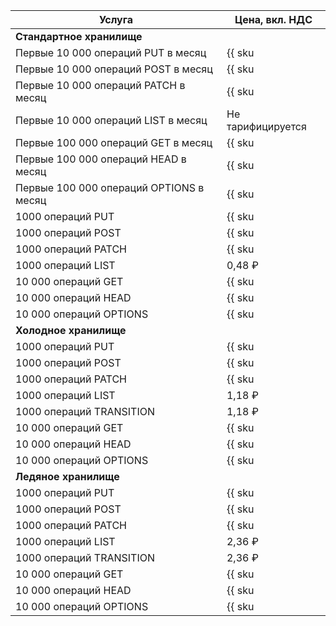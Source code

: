 | Услуга | Цена, вкл. НДС |
| --- | --- |
| **Стандартное хранилище** |
| Первые 10 000 операций PUT в месяц | {{ sku|RUB|storage.api.put.standard|string }} |
| Первые 10 000 операций POST в месяц | {{ sku|RUB|storage.api.post.standard|string }} |
| Первые 10 000 операций PATCH в месяц | {{ sku|RUB|storage.api.patch.standard|string }} |
| Первые 10 000 операций LIST в месяц | Не тарифицируется |
| Первые 100 000 операций GET в месяц | {{ sku|RUB|storage.api.get.standard|string }} |
| Первые 100 000 операций HEAD в месяц | {{ sku|RUB|storage.api.head.standard|string }} |
| Первые 100 000 операций OPTIONS в месяц | {{ sku|RUB|storage.api.options.standard|string }} |
| 1000 операций PUT | {{ sku|RUB|storage.api.put.standard|pricingRate.10|string }} |
| 1000 операций POST | {{ sku|RUB|storage.api.post.standard|pricingRate.10|string }} |
| 1000 операций PATCH | {{ sku|RUB|storage.api.patch.standard|pricingRate.10|string }} |
| 1000 операций LIST | 0,48 ₽ |
| 10 000 операций GET | {{ sku|RUB|storage.api.get.standard|pricingRate.10|string }} |
| 10 000 операций HEAD | {{ sku|RUB|storage.api.head.standard|pricingRate.10|string }} |
| 10 000 операций OPTIONS | {{ sku|RUB|storage.api.options.standard|pricingRate.10|string }} |
| **Холодное хранилище** |
| 1000 операций PUT | {{ sku|RUB|storage.api.put.cold|string }} |
| 1000 операций POST | {{ sku|RUB|storage.api.post.cold|string }} |
| 1000 операций PATCH | {{ sku|RUB|storage.api.patch.cold|string }} |
| 1000 операций LIST | 1,18 ₽ |
| 1000 операций TRANSITION | 1,18 ₽ |
| 10 000 операций GET | {{ sku|RUB|storage.api.get.cold|string }} |
| 10 000 операций HEAD | {{ sku|RUB|storage.api.head.cold|string }} |
| 10 000 операций OPTIONS | {{ sku|RUB|storage.api.options.cold|string }} |
| **Ледяное хранилище** |
| 1000 операций PUT | {{ sku|RUB|storage.api.put.ice|string }} |
| 1000 операций POST | {{ sku|RUB|storage.api.post.ice|string }} |
| 1000 операций PATCH | {{ sku|RUB|storage.api.patch.ice|string }} |
| 1000 операций LIST | 2,36 ₽ |
| 1000 операций TRANSITION | 2,36 ₽ |
| 10 000 операций GET | {{ sku|RUB|storage.api.get.ice|string }} |
| 10 000 операций HEAD | {{ sku|RUB|storage.api.head.ice|string }} |
| 10 000 операций OPTIONS | {{ sku|RUB|storage.api.options.ice|string }} |